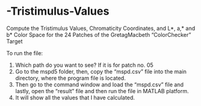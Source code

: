 # -Tristimulus-Values
Compute the Tristimulus Values, Chromaticity Coordinates, and L*, a,* and b* Color Space for the 24 Patches of the GretagMacbeth “ColorChecker” Target 


To run the file:

1. Which path do you want to see? If it is for patch no. 05
2. Go to the mspd5 folder, then, copy the “mspd.csv” file into the main directory, where the program file is located.
3. Then go to the command window and load the “mspd.csv” file and lastly, open the “result” file and then run the file in MATLAB platform.
4. It will show all the values that I have calculated.

